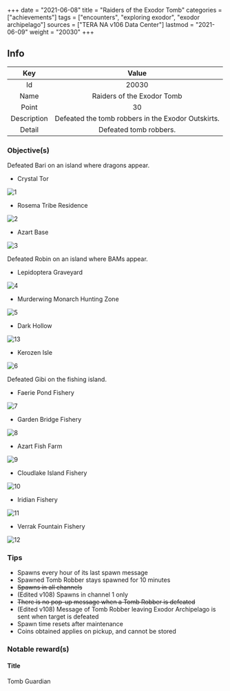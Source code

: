 +++
date = "2021-06-08"
title = "Raiders of the Exodor Tomb"
categories = ["achievements"]
tags = ["encounters", "exploring exodor", "exodor archipelago"]
sources = ["TERA NA v106 Data Center"]
lastmod = "2021-06-09"
weight = "20030"
+++

[1]: /images/achievements/encounters/20030_01.png
[2]: /images/achievements/encounters/20030_02.png
[3]: /images/achievements/encounters/20030_03.png
[4]: /images/achievements/encounters/20030_04.png
[5]: /images/achievements/encounters/20030_05.png
[13]: /images/achievements/encounters/20030_13.png
[6]: /images/achievements/encounters/20030_06.png
[7]: /images/achievements/encounters/20030_07.png
[8]: /images/achievements/encounters/20030_08.png
[9]: /images/achievements/encounters/20030_09.png
[10]: /images/achievements/encounters/20030_10.png
[11]: /images/achievements/encounters/20030_11.png
[12]: /images/achievements/encounters/20030_12.png

## Info

Key | Value
:-: | :-:
Id | 20030
Name | Raiders of the Exodor Tomb
Point | 30
Description | Defeated the tomb robbers in the Exodor Outskirts.
Detail | Defeated tomb robbers.

### Objective(s)

Defeated Bari on an island where dragons appear.

- Crystal Tor

![1]

- Rosema Tribe Residence

![2]

- Azart Base

![3]

Defeated Robin on an island where BAMs appear.

- Lepidoptera Graveyard

![4]

- Murderwing Monarch Hunting Zone

![5]

- Dark Hollow

![13]

- Kerozen Isle

![6]

Defeated Gibi on the fishing island.

- Faerie Pond Fishery

![7]

- Garden Bridge Fishery

![8]

- Azart Fish Farm

![9]

- Cloudlake Island Fishery

![10]

- Iridian Fishery

![11]

- Verrak Fountain Fishery

![12]

### Tips
- Spawns every hour of its last spawn message
- Spawned Tomb Robber stays spawned for 10 minutes
- ~~Spawns in all channels~~
- (Edited v108) Spawns in channel 1 only
- ~~There is no pop-up message when a Tomb Robber is defeated~~
- (Edited v108) Message of Tomb Robber leaving Exodor Archipelago is sent when target is defeated
- Spawn time resets after maintenance
- Coins obtained applies on pickup, and cannot be stored

### Notable reward(s)

#### Title
Tomb Guardian
